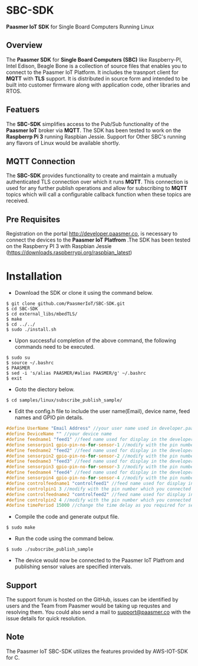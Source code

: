 # SBC-SDK
**Paasmer IoT SDK** for Single Board Computers Running Linux

## Overview

The **Paasmer SDK** for **Single Board Computers (SBC)** like Raspberry-PI, Intel Edison, Beagle Bone is a collection of source files that enables you to connect to the Paasmer IoT Platform. It includes the trasnport client for **MQTT** with **TLS** support.  It is distributed in source form and intended to be built into customer firmware along with application code, other libraries and RTOS.

## Featuers

The **SBC-SDK** simplifies access to the Pub/Sub functionality of the **Paasmer IoT** broker via **MQTT**. The SDK has been tested to work on the **Raspberrp Pi 3** running Raspbian Jessie. Support for Other SBC's running any flavors of Linux would be available shortly.

## MQTT Connection

The **SBC-SDK** provides functionality to create and maintain a mutually authenticated TLS connection over which it runs **MQTT**. This connection is used for any further publish operations and allow for subscribing to **MQTT** topics which will call a configurable callback function when these topics are received.

## Pre Requisites

Registration on the portal http://developer.paasmer.co, is necessary to connect the devices to the **Paasmer IoT Platfrom** .The SDK has been tested on the Raspberry PI 3 with Raspbian Jessie (https://downloads.raspberrypi.org/raspbian_latest)

# Installation

* Download the SDK or clone it using the command below.
```
$ git clone github.com/PaasmerIoT/SBC-SDK.git
$ cd SBC-SDK
$ cd external_libs/mbedTLS/
$ make
$ cd ../../
$ sudo ./install.sh
```

* Upon successful completion of the above command, the following commands need to be executed.
```
$ sudo su
$ source ~/.bashrc
$ PAASMER
$ sed -i 's/alias PAASMER/#alias PAASMER/g' ~/.bashrc
$ exit
```

* Goto the diectory below.
```
$ cd samples/linux/subscribe_publish_sample/
```

* Edit the config.h file to include the user name(Email), device name, feed names and GPIO pin details.
```c
#define UserName "Email Address" //your user name used in developer.paasmer.co for registration
#define DeviceName "" //your device name
#define feedname1 "feed1" //feed name used for display in the developer.paasmer.co
#define sensorpin1 gpio-pin-no-for-sensor-1 //modify with the pin number which you connected the sensor, eg 6 or 7 or 22
#define feedname2 "feed2" //feed name used for display in the developer.paasmer.co
#define sensorpin2 gpio-pin-no-for-sensor-2 //modify with the pin number which you connected the sensor, eg 6 or 7 or 22
#define feedname3 "feed3" //feed name used for display in the developer.paasmer.co
#define sensorpin3 gpio-pin-no-for-sensor-3 //modify with the pin number which you connected the sensor, eg 6 or 7 or 22
#define feedname4 "feed4" //feed name used for display in the developer.paasmer.co
#define sensorpin4 gpio-pin-no-for-sensor-4 //modify with the pin number which you connected the sensor, eg 6 or 7 or 22
#define controlfeedname1 "controlfeed1" //feed name used for display in the developer.paasmer.co
#define controlpin1 3 //modify with the pin number which you connected the control device (eg.: motor)
#define controlfeedname2 "controlfeed2" //feed name used for display in the developer.paasmer.co
#define controlpin2 4 //modify with the pin number which you connected the control device (eg.: fan)
#define timePeriod 15000 //change the time delay as you required for sending sensor values to paasmer cloud
```
      
* Compile the code and generate output file.
```
$ sudo make
```

* Run the code using the command below.
```
$ sudo ./subscribe_publish_sample
```

* The device would now be connected to the Paasmer IoT Platfrom and publishing sensor values are specified intervals.

## Support

The support forum is hosted on the GitHub, issues can be identified by users and the Team from Paasmer would be taking up requstes and resolving them. You could also send a mail to support@paasmer.co with the issue details for quick resolution.

## Note

The Paasmer IoT SBC-SDK utilizes the features provided by AWS-IOT-SDK for C.
